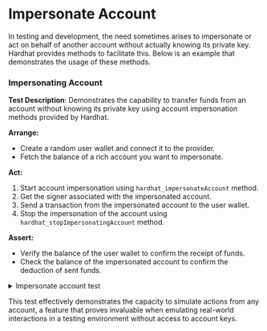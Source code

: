 # Impersonate Account

In testing and development, the need sometimes arises to impersonate or act on behalf of another account without actually knowing its private key. Hardhat provides methods to facilitate this. Below is an example that demonstrates the usage of these methods.

### **Impersonating Account**

**Test Description**:  Demonstrates the capability to transfer funds from an account without knowing its private key using account impersonation methods provided by Hardhat.

**Arrange:**

* Create a random user wallet and connect it to the provider.
* Fetch the balance of a rich account you want to impersonate.

**Act:**

1. Start account impersonation using `hardhat_impersonateAccount` method.
2. Get the signer associated with the impersonated account.
3. Send a transaction from the impersonated account to the user wallet.
4. Stop the impersonation of the account using `hardhat_stopImpersonatingAccount` method.

**Assert:**

* Verify the balance of the user wallet to confirm the receipt of funds.
* Check the balance of the impersonated account to confirm the deduction of sent funds.

<details>

<summary>Impersonate account test</summary>

```typescript
describe("hardhat_impersonateAccount & hardhat_stopImpersonatingAccount", function () {
  it("Should allow transfers of funds without knowing the Private Key", async function () {
    // Arrange
    const userWallet = Wallet.createRandom().connect(provider);
    const beforeBalance = await provider.getBalance(RichAccounts[0].Account);

    // Act
    // Begin account impersonation
    await provider.send("hardhat_impersonateAccount", [RichAccounts[0].Account]);

    const signer = await ethers.getSigner(RichAccounts[0].Account);
    const tx = {
      to: userWallet.address,
      value: ethers.utils.parseEther("0.42"),
    };

    // Send a transaction from the impersonated account
    const recieptTx = await signer.sendTransaction(tx);
    await recieptTx.wait();

    // Stop impersonating the account
    await provider.send("hardhat_stopImpersonatingAccount", [RichAccounts[0].Account]);

    // Assert
    // Check that the balances have been updated accordingly
    expect(await userWallet.getBalance()).to.equal(ethers.utils.parseEther("0.42"));
    expect(await provider.getBalance(RichAccounts[0].Account)).to.equal(beforeBalance.sub(0.42));
  });
});
```

</details>

This test effectively demonstrates the capacity to simulate actions from any account, a feature that proves invaluable when emulating real-world interactions in a testing environment without access to account keys.
